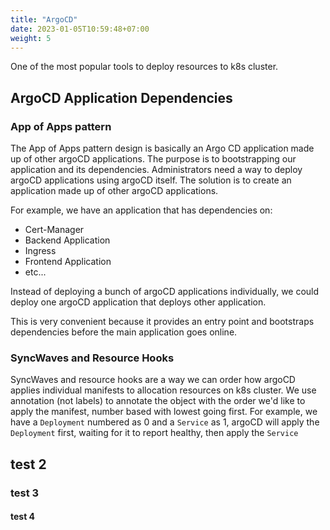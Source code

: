 ```yaml
---
title: "ArgoCD"
date: 2023-01-05T10:59:48+07:00
weight: 5
---
```


One of the most popular tools to deploy resources to k8s cluster.

## ArgoCD Application Dependencies

### App of Apps pattern
The App of Apps pattern design is basically an Argo CD application made up of other argoCD applications. The purpose is to bootstrapping our application and its dependencies. Administrators need a way to deploy argoCD applications using argoCD itself. The solution is to create an application made up of other argoCD applications.

For example, we have an application that has dependencies on: 
- Cert-Manager
- Backend Application 
- Ingress
- Frontend Application
- etc...

Instead of deploying a bunch of argoCD applications individually, we could deploy one argoCD application that deploys other application.

This is very convenient because it provides an entry point and bootstraps dependencies before the main application goes online.

### SyncWaves and Resource Hooks

SyncWaves and resource hooks are a way we can order how argoCD applies individual manifests to allocation resources on k8s cluster. We use annotation (not labels) to annotate the object with the order we'd like to apply the manifest, number based with lowest going first. For example, we have a `Deployment` numbered as 0 and a `Service` as 1, argoCD will apply the `Deployment` first, waiting for it to report healthy, then apply the `Service`



## test 2
### test 3
#### test 4

